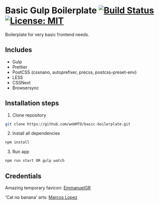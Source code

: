 # Basic Gulp Boilerplate [![Build Status](https://travis-ci.org/webMTD/basic-boilerplate.svg?branch=master)](https://travis-ci.org/webMTD/basic-boilerplate) [![License: MIT](https://img.shields.io/badge/License-MIT-blue.svg)](https://opensource.org/licenses/MIT)

Boilerplate for very basic frontend needs. 

## Includes

 - Gulp
 - Prettier
 - PostCSS (cssnano, autoprefixer, precss, postcss-preset-env)
 - LESS
 - CSSNext
 - Browsersync 

## Installation steps
1. Clone repository
```bash
git clone https://github.com/webMTD/basic-boilerplate.git
```
2. Install all dependencies
```bash
npm install
```
3. Run app
```bash
npm run start OR gulp watch
```

## Credentials

Amazing temporary favicon: [EmmanuelGR](https://www.newgrounds.com/art/view/emmanuelgr/idk-why-i-draw-this)

'Cat no banana' arts: [Marcos Lopez](https://marcosclopezblog.tumblr.com/)
